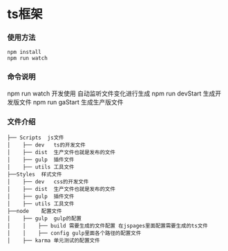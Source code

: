 # ts框架

### 使用方法
```
npm install
npm run watch
```

### 命令说明
npm run watch 开发使用 自动监听文件变化进行生成
npm run devStart 生成开发版文件
npm run gaStart 生成生产版文件
### 文件介绍
```
├── Scripts  js文件
│    ├── dev   ts的开发文件
│    ├── dist  生产文件也就是发布的文件
│    ├── gulp  插件文件
│    ├── utils 工具文件
├──Styles  样式文件
│    ├── dev   css的开发文件
│    ├── dist  生产文件也就是发布的文件
│    ├── gulp  插件文件
│    ├── utils 工具文件
├──node    配置文件
│    ├── gulp  gulp的配置
│    │    ├── build 需要生成的文件配置 在jspages里面配置需要生成的ts文件
│    │    ├── config gulp里面各个路径的配置文件
│    ├── karma 单元测试的配置文件
```